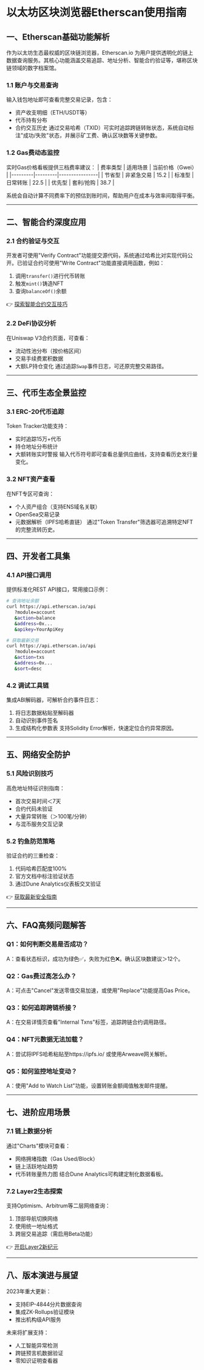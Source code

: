 # 以太坊区块浏览器Etherscan使用指南

## 一、Etherscan基础功能解析
作为以太坊生态最权威的区块链浏览器，Etherscan.io 为用户提供透明化的链上数据查询服务。其核心功能涵盖交易追踪、地址分析、智能合约验证等，堪称区块链领域的数字档案馆。

### 1.1 账户与交易查询
输入钱包地址即可查看完整交易记录，包含：
- 资产收支明细（ETH/USDT等）
- 代币持有分布
- 合约交互历史
通过交易哈希（TXID）可实时追踪跨链转账状态，系统自动标注"成功/失败"状态，并展示矿工费、确认区块数等关键参数。

### 1.2 Gas费动态监控
实时Gas价格看板提供三档费率建议：
| 费率类型 | 适用场景 | 当前价格（Gwei） |
|---------|---------|----------------|
| 节省型 | 非紧急交易 | 15.2            |
| 标准型 | 日常转账   | 22.5            |
| 优先型 | 套利/抢购   | 38.7            |

系统会自动计算不同费率下的预估到账时间，帮助用户在成本与效率间取得平衡。

---

## 二、智能合约深度应用
### 2.1 合约验证与交互
开发者可使用"Verify Contract"功能提交源代码，系统通过哈希比对实现代码公开。已验证合约可使用"Write Contract"功能直接调用函数，例如：
1. 调用`transfer()`进行代币转账
2. 触发`mint()`铸造NFT
3. 查询`balanceOf()`余额

👉 [探索智能合约交互技巧](https://bit.ly/okx_welcome)

### 2.2 DeFi协议分析
在Uniswap V3合约页面，可查看：
- 流动性池分布（按价格区间）
- 交易手续费累积数据
- 大额LP持仓变化
通过追踪`Swap`事件日志，可还原完整交易路径。

---

## 三、代币生态全景监控
### 3.1 ERC-20代币追踪
Token Tracker功能支持：
- 实时追踪15万+代币
- 持仓地址分布统计
- 大额转账实时警报
输入代币符号即可查看总量供应曲线，支持查看历史发行量变化。

### 3.2 NFT资产查看
在NFT专区可查询：
- 个人资产组合（支持ENS域名关联）
- OpenSea交易记录
- 元数据解析（IPFS哈希直链）
通过"Token Transfer"筛选器可追溯特定NFT的完整流转历史。

---

## 四、开发者工具集
### 4.1 API接口调用
提供标准化REST API接口，常用接口示例：
```bash
# 查询地址余额
curl https://api.etherscan.io/api
   ?module=account
   &action=balance
   &address=0x...
   &apikey=YourApiKey

# 获取最新交易
curl https://api.etherscan.io/api
   ?module=account
   &action=txs
   &address=0x...
   &sort=desc
```

### 4.2 调试工具链
集成ABI解码器，可解析合约事件日志：
1. 将日志数据粘贴至解码器
2. 自动识别事件签名
3. 生成结构化参数表
支持Solidity Error解析，快速定位合约异常原因。

---

## 五、网络安全防护
### 5.1 风险识别技巧
高危地址特征识别指南：
- 首次交易时间＜7天
- 合约代码未验证
- 大量异常转账（＞100笔/分钟）
- 与混币服务交互记录

### 5.2 钓鱼防范策略
验证合约的三重检查：
1. 代码哈希匹配度100%
2. 官方文档中标注验证状态
3. 通过Dune Analytics仪表板交叉验证

👉 [获取最新安全指南](https://bit.ly/okx_welcome)

---

## 六、FAQ高频问题解答
### Q1：如何判断交易是否成功？
A：查看状态标识，成功为绿色✅，失败为红色❌。确认区块数建议＞12个。

### Q2：Gas费过高怎么办？
A：可点击"Cancel"发送零值交易加速，或使用"Replace"功能提高Gas Price。

### Q3：如何追踪跨链桥接？
A：在交易详情页查看"Internal Txns"标签，追踪跨链合约调用路径。

### Q4：NFT元数据无法加载？
A：尝试将IPFS哈希粘贴至https://ipfs.io/ 或使用Arweave网关解析。

### Q5：如何监控地址变动？
A：使用"Add to Watch List"功能，设置转账金额阈值触发邮件提醒。

---

## 七、进阶应用场景
### 7.1 链上数据分析
通过"Charts"模块可查看：
- 网络拥堵指数（Gas Used/Block）
- 链上活跃地址趋势
- 代币转账量热力图
结合Dune Analytics可构建定制化数据看板。

### 7.2 Layer2生态探索
支持Optimism、Arbitrum等二层网络查询：
1. 顶部导航切换网络
2. 使用统一地址格式
3. 跨层交易追踪（需启用Beta功能）

👉 [开启Layer2新纪元](https://bit.ly/okx_welcome)

---

## 八、版本演进与展望
2023年重大更新：
- 支持EIP-4844分片数据查询
- 集成ZK-Rollups验证模块
- 推出机构级API服务

未来将扩展支持：
- 人工智能异常检测
- 跨链预言机数据验证
- 零知识证明查看器
